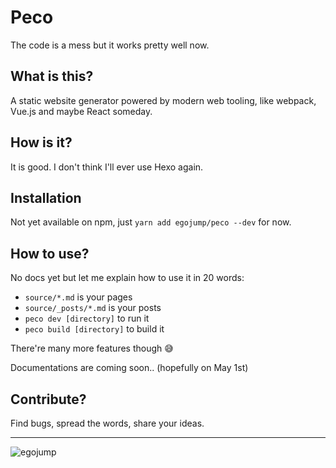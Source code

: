 
# Peco

The code is a mess but it works pretty well now.

## What is this?

A static website generator powered by modern web tooling, like webpack, Vue.js and maybe React someday.

## How is it?

It is good. I don't think I'll ever use Hexo again.

## Installation

Not yet available on npm, just `yarn add egojump/peco --dev` for now.

## How to use?

No docs yet but let me explain how to use it in 20 words:

- `source/*.md` is your pages
- `source/_posts/*.md` is your posts
- `peco dev [directory]` to run it
- `peco build [directory]` to build it

There're many more features though 😅

Documentations are coming soon.. (hopefully on May 1st)

## Contribute?

Find bugs, spread the words, share your ideas.

---

<img src="https://cdn.rawgit.com/egoist/abf92e5f6adfa4cbb47651c1cdb3630d/raw/8c2b6488e353c2b6ca79cce4b15f0f43493aedb6/egojump.svg" alt="egojump">
